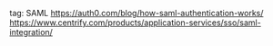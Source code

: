 

tag: SAML
https://auth0.com/blog/how-saml-authentication-works/
https://www.centrify.com/products/application-services/sso/saml-integration/

